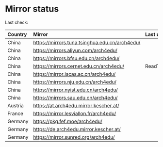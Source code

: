 <script src="./time.js"></script>
# Mirror status
Last check: <script type="text/javascript">localize(1744755814.920876);</script>

|Country|Mirror|Last update|
|:------|:-----|:----------|
|China|https://mirrors.tuna.tsinghua.edu.cn/arch4edu/|<script type="text/javascript">localize(1744742539);</script>|
|China|https://mirrors.aliyun.com/arch4edu/|<script type="text/javascript">localize(1744656198);</script>|
|China|https://mirrors.bfsu.edu.cn/arch4edu/|<script type="text/javascript">localize(1744656198);</script>|
|China|https://mirrors.cernet.edu.cn/arch4edu/|ReadTimeout|
|China|https://mirror.iscas.ac.cn/arch4edu/|<script type="text/javascript">localize(1744656198);</script>|
|China|https://mirrors.nju.edu.cn/arch4edu/|<script type="text/javascript">localize(1744656198);</script>|
|China|https://mirror.nyist.edu.cn/arch4edu/|<script type="text/javascript">localize(1744656198);</script>|
|China|https://mirrors.sau.edu.cn/arch4edu/|<script type="text/javascript">localize(1731653531);</script>|
|Austria|https://at.arch4edu.mirror.kescher.at/|<script type="text/javascript">localize(1744656198);</script>|
|France|https://mirror.lesviallon.fr/arch4edu/|<script type="text/javascript">localize(1744656198);</script>|
|Germany|https://pkg.fef.moe/arch4edu/|<script type="text/javascript">localize(1744656198);</script>|
|Germany|https://de.arch4edu.mirror.kescher.at/|<script type="text/javascript">localize(1744656198);</script>|
|Germany|https://mirror.sunred.org/arch4edu/|<script type="text/javascript">localize(1744656198);</script>|

<script src="./tablefilter/tablefilter.js"></script>
<script src="./table.js"></script>